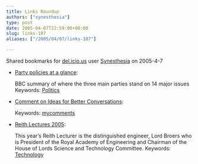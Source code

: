 ```yaml
---
title: Links Roundup
authors: ["synesthesia"]
type: post
date: 2005-04-07T22:59:00+00:00
slug: links-187 
aliases: ["/2005/04/07/links-187"]

---
```

Shared bookmarks for [del.icio.us][1] user  [Synesthesia][2] on 2005-4-7

  * [Party policies at a glance][3]:
  
    BBC summary of where the three main parties stand on 14 major issues Keywords: [Politics][4]
  * [Comment on Ideas for Better Conversations][5]:
   
    Keywords: [mycomments][6]
  * [Reith Lectures 2005][7]:
  
    This year&#8217;s Reith Lecturer is the distinguished engineer, Lord Broers who is President of the Royal Academy of Engineering and Chairman of the House of Lords Science and Technology Committee. Keywords: [Technology][8]

 [1]: https://del.icio.us/
 [2]: https://del.icio.us/synesthesia
 [3]: https://news.bbc.co.uk/1/hi/in_depth/uk_politics/2004/party_policies_at_a_glance/default.stm "https://news.bbc.co.uk/1/hi/in_depth/uk_politics/2004/party_policies_at_a_glance/default.stm"
 [4]: https://del.icio.us/synesthesia/Politics
 [5]: https://rcs.salon.com/rcsComments/comments?u=2007 "https://rcs.salon.com/rcsComments/comments?u=2007"
 [6]: https://del.icio.us/synesthesia/mycomments
 [7]: https://www.bbc.co.uk/radio4/reith2005/ "https://www.bbc.co.uk/radio4/reith2005/"
 [8]: https://del.icio.us/synesthesia/Technology